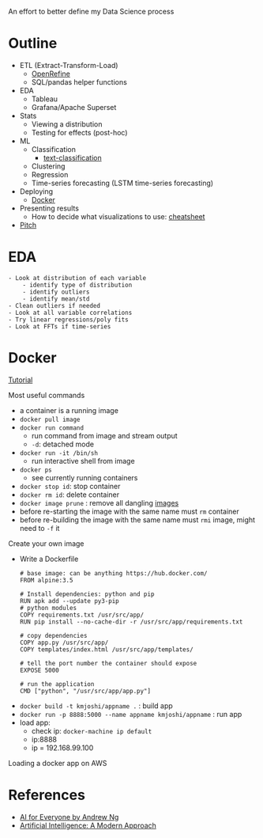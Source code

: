 An effort to better define my Data Science process

# Outline
- ETL (Extract-Transform-Load)
	- [OpenRefine](https://github.com/OpenRefine/OpenRefine/wiki/Documentation-For-Users)
	- SQL/pandas helper functions
- EDA
	- Tableau
	- Grafana/Apache Superset 
- Stats
	- Viewing a distribution
	- Testing for effects (post-hoc)
- ML
	- Classification
		- [text-classification](https://github.com/kmjoshi/text_classification)
	- Clustering
	- Regression
	- Time-series forecasting (LSTM time-series forecasting)
- Deploying
	- [Docker](#Docker)
- Presenting results
	- How to decide what visualizations to use: [cheatsheet](./Franconeri_ExperCeptionDotNet_ChartChooser.pdf)
- [Pitch](#Pitch)

# EDA
	- Look at distribution of each variable
		- identify type of distribution
		- identify outliers
		- identify mean/std
	- Clean outliers if needed
	- Look at all variable correlations
	- Try linear regressions/poly fits
	- Look at FFTs if time-series

# Docker
[Tutorial](https://github.com/docker/labs/blob/master/beginner/chapters/alpine.md)

Most useful commands
- a container is a running image
- ```docker pull image```
- ```docker run command```
	- run command from image and stream output
	- ```-d```: detached mode
- ```docker run -it /bin/sh ```
	- run interactive shell from image
- ```docker ps```
	- see currently running containers
- ```docker stop id```: stop container
- ```docker rm id```: delete container
- ```docker image prune``` : remove all dangling [images](https://stackoverflow.com/questions/33913020/docker-remove-none-tag-images)
- before re-starting the image with the same name must ```rm``` container
- before re-building the image with the same name must ```rmi``` image, might need to ```-f``` it

Create your own image
- Write a Dockerfile
	```Docker
	# base image: can be anything https://hub.docker.com/
	FROM alpine:3.5

	# Install dependencies: python and pip
	RUN apk add --update py3-pip
	# python modules
	COPY requirements.txt /usr/src/app/
	RUN pip install --no-cache-dir -r /usr/src/app/requirements.txt

	# copy dependencies
	COPY app.py /usr/src/app/
	COPY templates/index.html /usr/src/app/templates/

	# tell the port number the container should expose
	EXPOSE 5000

	# run the application
	CMD ["python", "/usr/src/app/app.py"]
	```
- ```docker build -t kmjoshi/appname .``` : build app
- ```docker run -p 8888:5000 --name appname kmjoshi/appname``` : run app
- load app:
	- check ip: ```docker-machine ip default```
	- ip:8888
	- ip = 192.168.99.100

Loading a docker app on AWS

<!-- # Pitch
Hi! I am Keshav Joshi, lover of all things, free-thinking, generally nice person, GaTech Alum, holder of two Masters Degrees (Physics/CS) and am looking for Data Science work of all kinds (full-time/part-time/contract).

This [link]() outlines my view of the Data Science process, with examples of work I have done with each.

Non-technical Data Science Process:
- Do you have data?
	- Yes!
		- Do you want a [post-hoc](https://stats.stackexchange.com/questions/129992/what-is-the-problem-with-post-hoc-testing) analysis of factors? Not advised! Design research questions first! (cite)
		- Do you want descriptive analysis of existing processes! Done let's hook it up to Tableau/any other dashboard tool!
	- No :/
		- Design research questions!
		- Design surveys/data input streams that would help answer those questions!
- Where's the ML/AI?
	- Do you need ML/AI?
		- Are the standard industry practices for answering those questions not sufficient?
		- Is this a repeated process with mostly objective answers?
			- Yes! Perfect for implementing AI
	- What can you do with ML?
		- Video: [Part 1](https://www.coursera.org/learn/ai-for-everyone/lecture/rv1fW/what-machine-learning-can-and-cannot-do), [Part 2](https://www.coursera.org/learn/ai-for-everyone/lecture/9n83j/more-examples-of-what-machine-learning-can-and-cannot-do). can audit this course to access
		- https://brohrer.github.io/five_questions_data_science_answers.html
		- Segment data into clusters that might/might not be human-identifiable
		- Predict the ```FUTURE!```
	- Can I use classical AI techniques or control theory?
		- Is this a Constraint-satisfaction problem?
		- Is this an optimization problem?

Issues with the Data Science Process that I cannot handle but would like to learn!
- Putting a model into production and concurrently serving many customers
- Retraining a model with streaming/batch data. ```model drift```: when a model optimizes for new data and loses accuracy on original data set
	- Versioning?
- 

<!-- Oh you are still reading this! I appreciate this a lot, but you know what I would appreciate even more!? Some paisa $_$, please send some over if you felt this has helped you: [paytm]() [paypal](). -->

<!-- Thanks for reading! Suggestions welcome! 

Looking for roles! [Email me](mailto:kjoshfree@gmail.com) -->

# References
- [AI for Everyone by Andrew Ng](https://www.coursera.org/learn/ai-for-everyone)
- [Artificial Intelligence: A Modern Approach](http://aima.cs.berkeley.edu/)
